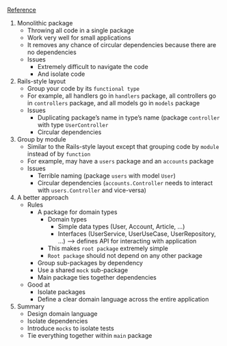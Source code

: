 [Reference](https://medium.com/@benbjohnson/standard-package-layout-7cdbc8391fc1)

1. Monolithic package
    * Throwing all code in a single package
    * Work very well for small applications
    * It removes any chance of circular dependencies because there are no dependencies
    * Issues
        * Extremely difficult to navigate the code
        * And isolate code
2. Rails-style layout
    * Group your code by its `functional type`
    * For example, all handlers go in `handlers` package, all controllers go in `controllers` package, and all models go in `models` package
    * Issues
        * Duplicating package’s name in type’s name (package `controller` with type `UserController`
        * Circular dependencies
3. Group by module
    * Similar to the Rails-style layout except that grouping code by `module` instead of by `function`
    * For example, may have a `users` package and an `accounts` package
    * Issues
        * Terrible naming (package `users` with model `User`)
        * Circular dependencies (`accounts.Controller` needs to interact with `users.Controller` and vice-versa)
4. A better approach
    * Rules
        * A package for domain types
            * Domain types
                * Simple data types (User, Account, Article, …)
                * Interfaces (UserService, UserUseCase, UserRepository, …) —> defines API for interacting with application
            * This makes `root package` extremely simple
            * `Root package` should not depend on any other package
        * Group sub-packages by dependency
        * Use a shared `mock` sub-package
        * Main package ties together dependencies
    * Good at
        * Isolate packages
        * Define a clear domain language across the entire application
5. Summary
    * Design domain language
    * Isolate dependencies
    * Introduce `mocks` to isolate tests
    * Tie everything together within `main` package
